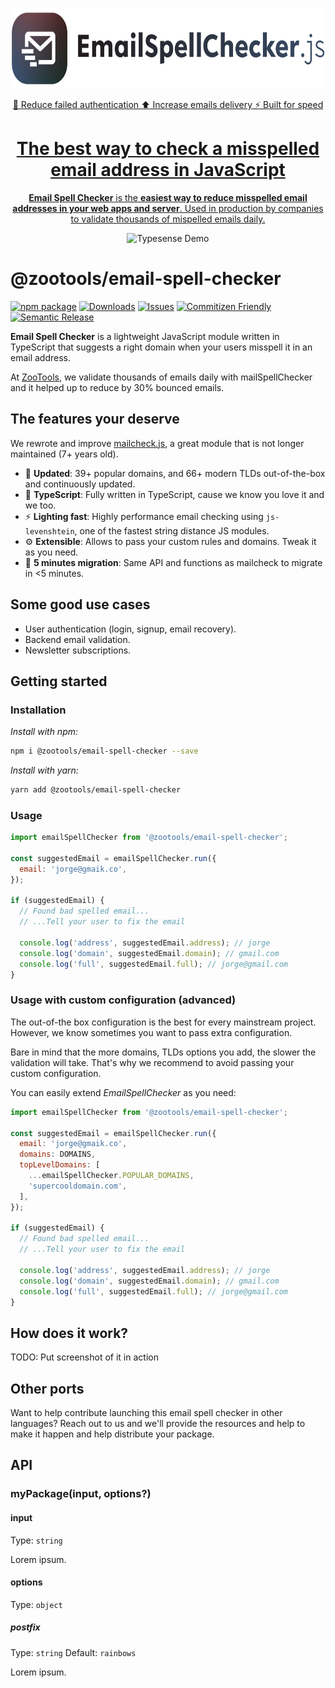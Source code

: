 <p align="center">
  <a href="https://zootools.co">
    <picture>
      <source media="(prefers-color-scheme: dark)" srcset="assets/email-spell-checker-white.png?raw=true">
      <img src="assets/email-spell-checker.png?raw=true" height="128">
    </picture>
    <p align="center">
      🔐 Reduce failed authentication ⬆️ Increase emails delivery ⚡️ Built for speed
    </p>
    <h1 align="center">The best way to check a misspelled email address in JavaScript</h1>
    <p align="center">
      <b>Email Spell Checker</b> is the <strong>easiest way to reduce misspelled email addresses in your web apps and server</strong>. Used in production by companies to validate thousands of mispelled emails daily.
    </p>
  </a>
</p>

<p align="center">
  <img src="assets/typesense_books_demo.gif?raw=true" alt="Typesense Demo" width="459" />
</p>

# @zootools/email-spell-checker

[![npm package][npm-img]][npm-url]
[![Downloads][downloads-img]][downloads-url]
[![Issues][issues-img]][issues-url]
[![Commitizen Friendly][commitizen-img]][commitizen-url]
[![Semantic Release][semantic-release-img]][semantic-release-url]

<b>Email Spell Checker</b> is a lightweight JavaScript module written in TypeScript that suggests a right domain when your users misspell it in an email address.

At [ZooTools](https://zootools.co), we validate thousands of emails daily with mailSpellChecker and it helped up to reduce by 30% bounced emails.

## The features your deserve

We rewrote and improve [mailcheck.js](https://github.com/mailcheck/mailcheck), a great module that is not longer maintained (7+ years old).

- 🔋 <b>Updated</b>: 39+ popular domains, and 66+ modern TLDs out-of-the-box and continuously updated.
- 💙 <b>TypeScript</b>: Fully written in TypeScript, cause we know you love it and we too.
- ⚡️ <b>Lighting fast</b>: Highly performance email checking using `js-levenshtein`, one of the fastest string distance JS modules.
- ⚙️ <b>Extensible</b>: Allows to pass your custom rules and domains. Tweak it as you need.
- 🔨 <b>5 minutes migration</b>: Same API and functions as mailcheck to migrate in <5 minutes.

## Some good use cases

- User authentication (login, signup, email recovery).
- Backend email validation.
- Newsletter subscriptions.

## Getting started

### Installation

_Install with npm:_

```bash
npm i @zootools/email-spell-checker --save
```

_Install with yarn:_

```bash
yarn add @zootools/email-spell-checker
```

### Usage

```js
import emailSpellChecker from '@zootools/email-spell-checker';

const suggestedEmail = emailSpellChecker.run({
  email: 'jorge@gmaik.co',
});

if (suggestedEmail) {
  // Found bad spelled email...
  // ...Tell your user to fix the email

  console.log('address', suggestedEmail.address); // jorge
  console.log('domain', suggestedEmail.domain); // gmail.com
  console.log('full', suggestedEmail.full); // jorge@gmail.com
}
```

### Usage with custom configuration (advanced)

The out-of-the box configuration is the best for every mainstream project. However, we know sometimes you want to pass extra configuration.

Bare in mind that the more domains, TLDs options you add, the slower the validation will take. That's why we recommend to avoid passing your custom configuration.

You can easily extend _EmailSpellChecker_ as you need:

```js
import emailSpellChecker from '@zootools/email-spell-checker';

const suggestedEmail = emailSpellChecker.run({
  email: 'jorge@gmaik.co',
  domains: DOMAINS,
  topLevelDomains: [
    ...emailSpellChecker.POPULAR_DOMAINS,
    'supercooldomain.com',
  ],
});

if (suggestedEmail) {
  // Found bad spelled email...
  // ...Tell your user to fix the email

  console.log('address', suggestedEmail.address); // jorge
  console.log('domain', suggestedEmail.domain); // gmail.com
  console.log('full', suggestedEmail.full); // jorge@gmail.com
}
```

## How does it work?

TODO: Put screenshot of it in action

## Other ports

Want to help contribute launching this email spell checker in other languages? Reach out to us and we'll provide the resources and help to make it happen and help distribute your package.

## API

### myPackage(input, options?)

#### input

Type: `string`

Lorem ipsum.

#### options

Type: `object`

##### postfix

Type: `string`
Default: `rainbows`

Lorem ipsum.

[downloads-img]: https://img.shields.io/npm/dt/@zootools/email-spell-checker
[downloads-url]: https://www.npmtrends.com/@zootools/email-spell-checker
[npm-img]: https://img.shields.io/npm/v/@zootools/email-spell-checker
[npm-url]: https://www.npmjs.com/package/@zootools/email-spell-checker
[issues-img]: https://img.shields.io/github/issues/zootools/email-spell-checker
[issues-url]: https://github.com/zootools/email-spell-checker/issues
[codecov-img]: https://codecov.io/gh/zootools/@zootools/email-spell-checker/branch/main/graph/badge.svg
[codecov-url]: https://codecov.io/gh/zootools/@zootools/email-spell-checker
[semantic-release-img]: https://img.shields.io/badge/%20%20%F0%9F%93%A6%F0%9F%9A%80-semantic--release-e10079.svg
[semantic-release-url]: https://github.com/semantic-release/semantic-release
[commitizen-img]: https://img.shields.io/badge/commitizen-friendly-brightgreen.svg
[commitizen-url]: http://commitizen.github.io/cz-cli/
